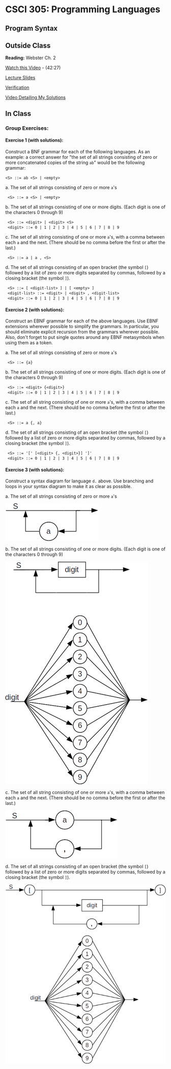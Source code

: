 # CSCI 305: Programming Languages

## Program Syntax

## Outside Class

**Reading:** Webster Ch. 2

[Watch this Video](https://youtu.be/hETZpdJcn7M) - (42:27)

[Lecture Slides](slides/Lecture04.pdf)

[Verification](verify/lecture04.html)

[Video Detailing My Solutions](https://youtu.be/MjeYTF0rlkw)

## In Class
### Group Exercises:
#### Exercise 1 (with solutions):
Construct a BNF grammar for each of the following languages. As an example: a correct answer for "the set of all strings consisting of zero or more concatenated copies of the string `ab`" would be the following grammar:

```
<S> ::= ab <S> | <empty>
```

a. The set of all strings consisting of zero or more `a`'s

```
 <S> ::= a <S> | <empty>
```

b. The set of all strings consisting of one or more digits. (Each digit is one of the characters 0 through 9)

```
 <S> ::= <digit> | <digit> <S>
 <digit> ::= 0 | 1 | 2 | 3 | 4 | 5 | 6 | 7 | 8 | 9
```

c. The set of all string consisting of one or more `a`'s, with a comma between each `a` and the next. (There should be no comma before the first or after the last.)

```
 <S> ::= a | a , <S>
```

d. The set of all strings consisting of an open bracket (the symbol `[`) followed by a list of zero or more digits separated by commas, followed by a closing bracket (the symbol `]`).

```
 <S> ::= [ <digit-list> ] | [ <empty> ]
 <digit-list> ::= <digit> | <digit> , <digit-list>
 <digit> ::= 0 | 1 | 2 | 3 | 4 | 5 | 6 | 7 | 8 | 9
```

#### Exercise 2 (with solutions):
Construct an EBNF grammar for each of the above languages. Use EBNF extensions wherever possible to simplify the grammars. In particular, you should eliminate explicit recursion from the grammars wherever possible. Also, don't forget to put single quotes around any EBNF metasymbols when using them as a token.

a. The set of all strings consisting of zero or more `a`'s

```
 <S> ::= {a}
```

b. The set of all strings consisting of one or more digits. (Each digit is one of the characters 0 through 9)

```
 <S> ::= <digit> {<digit>}
 <digit> ::= 0 | 1 | 2 | 3 | 4 | 5 | 6 | 7 | 8 | 9
```

c. The set of all string consisting of one or more `a`'s, with a comma between each `a` and the next. (There should be no comma before the first or after the last.)

```
 <S> ::= a {, a}
```

d. The set of all strings consisting of an open bracket (the symbol `[`) followed by a list of zero or more digits separated by commas, followed by a closing bracket (the symbol `]`).

```
 <S> ::= '[' [<digit> {, <digit>}] ']'
 <digit> ::= 0 | 1 | 2 | 3 | 4 | 5 | 6 | 7 | 8 | 9
```

#### Exercise 3 (with solutions):
Construct a syntax diagram for language `d.` above. Use branching and loops in your syntax diagram to make it as clear as possible.

a. The set of all strings consisting of zero or more `a`'s

![3a](images/lecture04/3a.png)

b. The set of all strings consisting of one or more digits. (Each digit is one of the characters 0 through 9)

![3b](images/lecture04/3b.png)

c. The set of all string consisting of one or more `a`'s, with a comma between each `a` and the next. (There should be no comma before the first or after the last.)

![3c](images/lecture04/3c.png)

d. The set of all strings consisting of an open bracket (the symbol `[`) followed by a list of zero or more digits separated by commas, followed by a closing bracket (the symbol `]`).

![3d](images/lecture04/3d.png)
